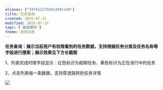 ```yaml
---
aliases: ["1974122756914991149"]
title: 任务查询
created: 2025-07-15
modified: 2025-07-15
tags: ['基础模块']
theme: 政务应用
---
```


**任务查询：展示当前用户有权限看到的任务数据，支持根据任务分类及任务名称等字段进行搜索；展示效果见下方长截图**

1、列表完成时限字段显示：红色标识为超期任务、黄色标识为正在进行中的任务

2、点击列表每一条数据，支持穿透跳转到任务详情

![](https://myhelpdoc.oss-cn-heyuan.aliyuncs.com/mdimages/8dd70486e5ab6ca876cd1c1a8c5f9b45.jpg)